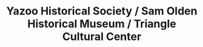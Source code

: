 ---
layout: repo
title: "Yazoo Historical Society / Sam Olden Historical Museum / Triangle Cultural Center"
id: 24266
permalink: repos/24266/
---